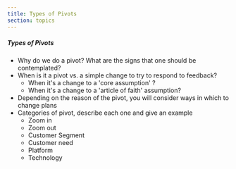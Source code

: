 ```yaml
---
title: Types of Pivots
section: topics
---
```


##### Types of Pivots
* Why do we do a pivot? What are the signs that one should be contemplated?
* When is it a pivot vs. a simple change to try to respond to feedback?
	* When it's a change to a 'core assumption' ?
	* When it's a change to a 'article of faith' assumption?
* Depending on the reason of the pivot, you will consider ways in which to change plans
* Categories of pivot, describe each one and give an example
	* Zoom in
	* Zoom out
	* Customer Segment
	* Customer need
	* Platform
	* Technology

